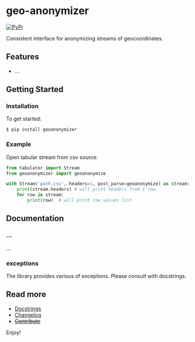 # geo-anonymizer

[![PyPi](https://img.shields.io/pypi/v/geoanonymizer.svg)](https://pypi.python.org/pypi/geoanonymizer)

Consistent interface for anonymizing streams of geocoordinates.

## Features

- …

## Getting Started

### Installation

To get started:

```
$ pip install geoanonymizer
```

### Example

Open tabular stream from csv source:

```python
from tabulator import Stream
from geoanonymizer import geoanonymize

with Stream('path.csv', headers=1, post_parse=geoanonymize) as stream:
    print(stream.headers) # will print headers from 1 row
    for row in stream:
        print(row)  # will print row values list
```

## Documentation

### …

…

### exceptions

The library provides various of exceptions. Please consult with docstrings.

## Read more

- [Docstrings](https://github.com/sjorek/geo-anonymizer/tree/master/geoanonymizer)
- [Changelog](https://github.com/sjorek/geo-anonymizer/commits/master)
- ~~[Contribute](CONTRIBUTING.md)~~

Enjoy!
